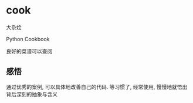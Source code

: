 # cook

大杂烩

Python Cookbook

良好的菜谱可以查阅

## 感悟

通过优秀的案例, 可以具体地改善自己的代码. 等习惯了, 经常使用, 慢慢地就悟出背后深刻的抽象与含义
